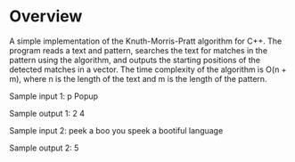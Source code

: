 # Overview

A simple implementation of the Knuth-Morris-Pratt algorithm for C++. The program
reads a text and pattern, searches the text for matches in the pattern using the
algorithm, and outputs the starting positions of the detected matches in a
vector. The time complexity of the algorithm is O(n + m), where n is the length
of the text and m is the length of the pattern.

Sample input 1:
p
Popup

Sample output 1:
2 4

Sample input 2:
peek a boo
you speek a bootiful language

Sample output 2:
5

